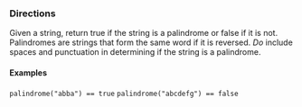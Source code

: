 ### Directions

Given a string, return true if the string is a palindrome or false if it is not. Palindromes are strings that form the same word if it is reversed. *Do* include spaces and punctuation in determining if the string is a palindrome.

#### Examples

`palindrome("abba") == true`
`palindrome("abcdefg") == false`
